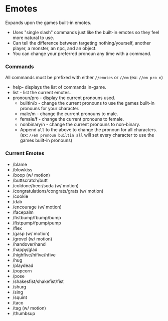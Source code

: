# Emotes
Expands upon the games built-in emotes.

- Uses "single slash" commands just like the built-in emotes so they feel more natural to use.  
- Can tell the difference between targeting nothing/yourself, another player, a monster, an npc, and an object.  
- You can change your preferred pronoun any time with a command.


### Commands
All commands must be prefixed with either `//emotes` or `//em` (ex: `//em pro n`)
- help- displays the list of commands in-game.
- list - list the current emotes.
- pronoun/pro - display the current pronouns used.
  - builtin/b - change the current pronouns to use the games built-in pronouns for your character.
  - male/m - change the current pronouns to male.
  - female/f - change the current pronouns to female.
  - nonbinary/n - change the current pronouns to non-binary.
  - Append `all` to the above to change the pronoun for all characters. (ex: `//em pronoun builtin all` will set every character to use the games built-in pronouns)

### Current Emotes
- /blame
- /blowkiss
- /boop (w/ motion)
- /buttscratch/butt
- /coldone/beer/soda (w/ motion)
- /congratulations/congrats/grats (w/ motion)
- /cookie
- /dab
- /encourage (w/ motion)
- /facepalm
- /fistbump/fbump/bump
- /fistpump/fpump/pump
- /flex
- /gasp (w/ motion)
- /grovel (w/ motion)
- /handover/hand
- /happy/glad
- /highfive/hifive/hfive
- /hug
- /playdead
- /popcorn
- /pose
- /shakesfist/shakefist/fist
- /shurg
- /sing
- /squint
- /taco
- /tag (w/ motion)
- /thumbsup
